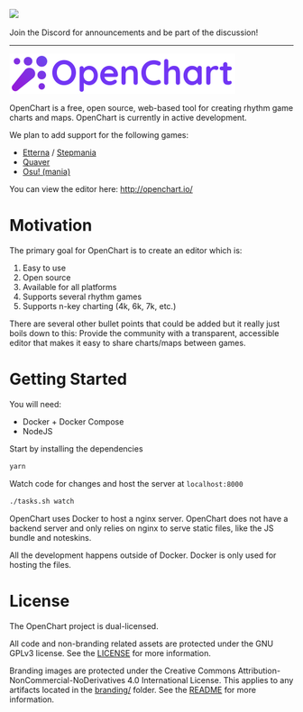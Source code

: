 [![](https://imgur.com/bhQKKSZ.png)](https://discord.gg/wSGmN52)

Join the Discord for announcements and be part of the discussion!

--------------

[![](branding/banner_small.png)](http://openchart.io)

OpenChart is a free, open source, web-based tool for creating rhythm game charts and maps. OpenChart is currently in active development.

We plan to add support for the following games:

- [Etterna](https://etternaonline.com/) / [Stepmania](https://www.stepmania.com/)
- [Quaver](https://quavergame.com/)
- [Osu! (mania)](https://osu.ppy.sh/)

You can view the editor here: http://openchart.io/

# Motivation

The primary goal for OpenChart is to create an editor which is:

1. Easy to use
2. Open source
3. Available for all platforms
4. Supports several rhythm games
5. Supports n-key charting (4k, 6k, 7k, etc.)

There are several other bullet points that could be added but it really just boils down to this: Provide the community with a transparent, accessible editor that makes it easy to share charts/maps between games.

# Getting Started

You will need:

- Docker + Docker Compose
- NodeJS

Start by installing the dependencies

```bash
yarn
```

Watch code for changes and host the server at `localhost:8000`

```bash
./tasks.sh watch
```

OpenChart uses Docker to host a nginx server. OpenChart does not have a backend server and only relies on nginx to serve static files, like the JS bundle and noteskins.

All the development happens outside of Docker. Docker is only used for hosting the files.

# License

The OpenChart project is dual-licensed.

All code and non-branding related assets are protected under the GNU GPLv3 license. See the [LICENSE](LICENSE) for more information.

Branding images are protected under the Creative Commons Attribution-NonCommercial-NoDerivatives 4.0 International License. This applies to any artifacts located in the [branding/](branding) folder. See the [README](branding/README.md) for more information.

